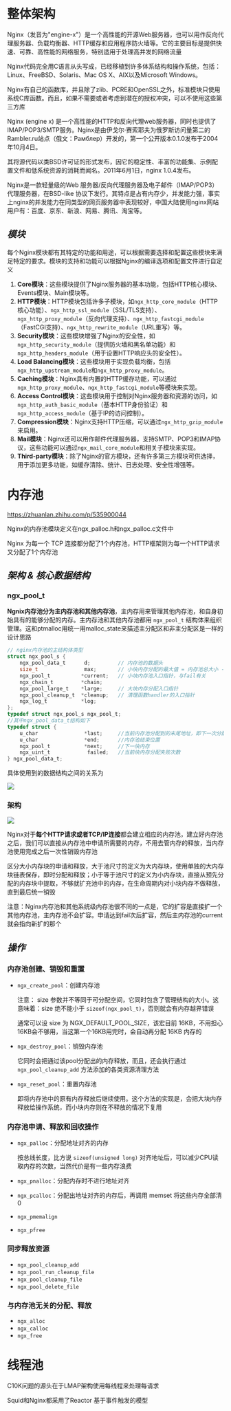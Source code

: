 # 整体架构

Nginx（发音为"engine-x"）是一个高性能的开源Web服务器，也可以用作反向代理服务器、负载均衡器、HTTP缓存和应用程序防火墙等。它的主要目标是提供快速、可靠、高性能的网络服务，特别适用于处理高并发的网络流量

Nginx代码完全用C语言从头写成，已经移植到许多体系结构和操作系统，包括：Linux、FreeBSD、Solaris、Mac OS X、AIX以及Microsoft Windows。

Nginx有自己的函数库，并且除了zlib、PCRE和OpenSSL之外，标准模块只使用系统C库函数。而且，如果不需要或者考虑到潜在的授权冲突，可以不使用这些第三方库

Nginx (engine x) 是一个高性能的HTTP和反向代理web服务器，同时也提供了IMAP/POP3/SMTP服务。Nginx是由伊戈尔·赛索耶夫为俄罗斯访问量第二的Rambler.ru站点（俄文：Рамблер）开发的，第一个公开版本0.1.0发布于2004年10月4日。

其将源代码以类BSD许可证的形式发布，因它的稳定性、丰富的功能集、示例配置文件和低系统资源的消耗而闻名。2011年6月1日，nginx 1.0.4发布。

Nginx是一款轻量级的Web 服务器/反向代理服务器及电子邮件（IMAP/POP3）代理服务器，在BSD-like 协议下发行。其特点是占有内存少，并发能力强，事实上nginx的并发能力在同类型的网页服务器中表现较好，中国大陆使用nginx网站用户有：百度、京东、新浪、网易、腾讯、淘宝等。

## *模块*

每个Nginx模块都有其特定的功能和用途，可以根据需要选择和配置这些模块来满足特定的要求。模块的支持和功能可以根据Nginx的编译选项和配置文件进行自定义

1. **Core模块**：这些模块提供了Nginx服务器的基本功能，包括HTTP核心模块、Events模块、Main模块等。
2. **HTTP模块**：HTTP模块包括许多子模块，如`ngx_http_core_module`（HTTP核心功能）、`ngx_http_ssl_module`（SSL/TLS支持）、`ngx_http_proxy_module`（反向代理支持）、`ngx_http_fastcgi_module`（FastCGI支持）、`ngx_http_rewrite_module`（URL重写）等。
3. **Security模块**：这些模块增强了Nginx的安全性，如`ngx_http_security_module`（提供防火墙和黑名单功能）和`ngx_http_headers_module`（用于设置HTTP响应头的安全性）。
4. **Load Balancing模块**：这些模块用于实现负载均衡，包括`ngx_http_upstream_module`和`ngx_http_proxy_module`。
5. **Caching模块**：Nginx具有内置的HTTP缓存功能，可以通过`ngx_http_proxy_module`、`ngx_http_fastcgi_module`等模块来实现。
6. **Access Control模块**：这些模块用于控制对Nginx服务器和资源的访问，如`ngx_http_auth_basic_module`（基本HTTP身份验证）和`ngx_http_access_module`（基于IP的访问控制）。
7. **Compression模块**：Nginx支持HTTP压缩，可以通过`ngx_http_gzip_module`来启用。
8. **Mail模块**：Nginx还可以用作邮件代理服务器，支持SMTP、POP3和IMAP协议，这些功能可以通过`ngx_mail_core_module`和相关子模块来实现。
9. **Third-party模块**：除了Nginx的官方模块，还有许多第三方模块可供选择，用于添加更多功能，如缓存清除、统计、日志处理、安全性增强等。



# 内存池

https://zhuanlan.zhihu.com/p/535900044

Nginx的内存池模块定义在ngx_palloc.h和ngx_palloc.c文件中

Nginx 为每一个 TCP 连接都分配了1个内存池，HTTP框架则为每一个HTTP请求又分配了1个内存池

## *架构 & 核心数据结构*

### ngx_pool_t

**Ngnix内存池分为主内存池和其他内存池**，主内存用来管理其他内存池，和自身初始具有的能够分配的内存。主内存池和其他内存池都用 `ngx_pool_t` 结构体来组织管理。这和ptmalloc用统一用malloc_state来描述主分配区和非主分配区是一样的设计思路

```c
// nginx内存池的主结构体类型
struct ngx_pool_s {
    ngx_pool_data_t      d;         // 内存池的数据头
    size_t               max;       // 小块内存分配的最大值 = 内存池总大小 - 头部大小
    ngx_pool_t          *current;   // 小块内存池入口指针，与fail有关
    ngx_chain_t         *chain;
    ngx_pool_large_t    *large;     // 大块内存分配入口指针
    ngx_pool_cleanup_t  *cleanup;   // 清理函数handler的入口指针
    ngx_log_t           *log;
};
typedef struct ngx_pool_s ngx_pool_t;
//其中ngx_pool_data_t结构如下
typedef struct {
    u_char               *last;		//当前内存池分配到的末尾地址，即下一次分配开始地址
    u_char               *end;		//内存池结束位置
    ngx_pool_t           *next;		//下一块内存
    ngx_uint_t            failed;	//当前块内存分配失败次数
} ngx_pool_data_t;
```

具体使用到的数据结构之间的关系为

<img src="Nginx内存池数据结构关系.png">

### 架构

<img src="Nginx内存池架构.drawio.png">

Nginx对于**每个HTTP请求或者TCP/IP连接**都会建立相应的内存池，建立好内存池之后，我们可以直接从内存池中申请所需要的内存，不用去管内存的释放，当内存池使用完成之后一次性销毁内存池

区分大小内存块的申请和释放，大于池尺寸的定义为大内存块，使用单独的大内存块链表保存，即时分配和释放；小于等于池尺寸的定义为小内存块，直接从预先分配的内存块中提取，不够就扩充池中的内存，在生命周期内对小块内存不做释放，直到最后统一销毁

注意：Nginx内存池和其他系统级内存池很不同的一点是，它的扩容是直接扩一个其他内存池，主内存池不会扩容。申请达到fail次后扩容，然后主内存池的current就会指向新扩的那个

## *操作*

### 内存池创建、销毁和重置

* `ngx_create_pool`：创建内存池

  注意： size 参数并不等同于可分配空间，它同时包含了管理结构的大小。这意味着：size 绝不能小于 `sizeof(ngx_pool_t)`，否则就会有内存越界错误

  通常可以设 size 为 NGX_DEFAULT_POOL_SIZE，该宏目前 16KB，不用担心 16KB会不够用，当这第一个16KB用完时，会自动再分配 16KB 内存的

* `ngx_destroy_pool`：销毁内存池

  它同时会把通过该pool分配出的内存释放，而且，还会执行通过 `ngx_pool_cleanup_add` 方法添加的各类资源清理方法

* `ngx_reset_pool`：重置内存池

  即将内存池中的原有内存释放后继续使用。这个方法的实现是，会把大块内存释放给操作系统，而小块内存则在不释放的情况下复用

### 内存池申请、释放和回收操作

* `ngx_palloc`：分配地址对齐的内存

  按总线长度，比方说 `sizeof(unsigned long)` 对齐地址后，可以减少CPU读取内存的次数，当然代价是有一些内存浪费

* `ngx_pnalloc`：分配内存时不进行地址对齐

* `ngx_pcalloc`：分配出地址对齐的内存后，再调用 memset 将这些内存全部清0

* `ngx_pmemalign`

* `ngx_pfree`

### 同步释放资源

* `ngx_pool_cleanup_add`
* `ngx_pool_run_cleanup_file`
* `ngx_pool_cleanup_file`
* `ngx_pool_delete_file`

### 与内存池无关的分配、释放

* `ngx_alloc`
* `ngx_calloc`
* `ngx_free`

# 线程池



C10K问题的源头在于LMAP架构使用每线程来处理每请求

Squid和Nginx都采用了Reactor 基于事件触发的模型